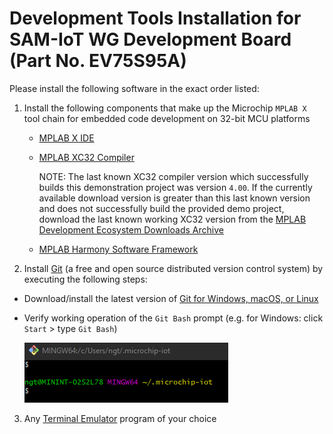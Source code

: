 # Development Tools Installation for SAM-IoT WG Development Board (Part No. EV75S95A)

Please install the following software in the exact order listed:

1. Install the following components that make up the Microchip `MPLAB X` tool chain for embedded code development on 32-bit MCU platforms

    - [MPLAB X IDE](https://www.microchip.com/mplab/mplab-x-ide)

    - [MPLAB XC32 Compiler](https://www.microchip.com/en-us/development-tools-tools-and-software/mplab-xc-compilers#tabs)

        NOTE: The last known XC32 compiler version which successfully builds this demonstration project was version `4.00`.  If the currently available download version is greater than this last known version and does not successfully build the provided demo project, download the last known working XC32 version from the [MPLAB Development Ecosystem Downloads Archive](https://www.microchip.com/en-us/tools-resources/archives/mplab-ecosystem)

    - [MPLAB Harmony Software Framework](https://microchipdeveloper.com/harmony3:mhc-overview)

2. Install [Git](https://git-scm.com) (a free and open source distributed version control system) by executing the following steps:

- Download/install the latest version of [Git for Windows, macOS, or Linux](https://git-scm.com/downloads)

- Verify working operation of the `Git Bash` prompt (e.g. for Windows: click `Start` > type `Git Bash`)

    <img src=".//media/image15.png"/>

3. Any [Terminal Emulator](https://en.wikipedia.org/wiki/List_of_terminal_emulators) program of your choice
